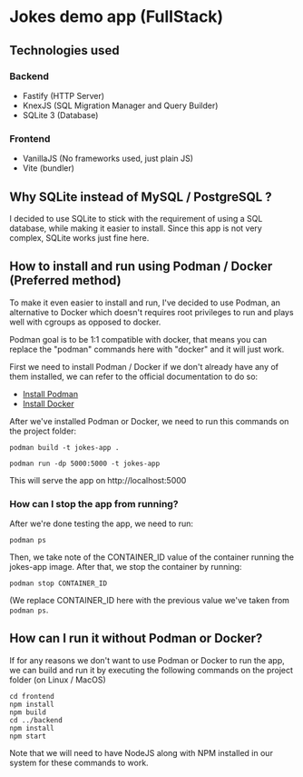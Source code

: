 # Jokes demo app (FullStack)
## Technologies used
### Backend
* Fastify (HTTP Server)
* KnexJS (SQL Migration Manager and Query Builder)
* SQLite 3 (Database)
### Frontend
* VanillaJS (No frameworks used, just plain JS)
* Vite (bundler)

## Why SQLite instead of MySQL / PostgreSQL ?
I decided to use SQLite to stick with the requirement of using a SQL database, while making it easier to install. Since this app is not very complex, SQLite works just fine here.

## How to install and run using Podman / Docker (Preferred method)
To make it even easier to install and run, I've decided to use Podman, an alternative to Docker which doesn't requires root privileges to run and plays well with cgroups as opposed to docker.

Podman goal is to be 1:1 compatible with docker, that means you can replace the "podman" commands here with "docker" and it will just work.

First we need to install Podman / Docker if we don't already have any of them installed, we can refer to the official documentation to do so:
* [Install Podman](https://podman.io/getting-started/installation.html)
* [Install Docker](https://docs.docker.com/engine/install/)

After we've installed Podman or Docker, we need to run this commands on the project folder:

`podman build -t jokes-app .`

`podman run -dp 5000:5000 -t jokes-app`

This will serve the app on http://localhost:5000
### How can I stop the app from running?
After we're done testing the app, we need to run:

`podman ps`

Then, we take note of the CONTAINER_ID value of the container running the jokes-app image. After that, we stop the container by running:

`podman stop CONTAINER_ID`

(We replace CONTAINER_ID here with the previous value we've taken from `podman ps`.

## How can I run it without Podman or Docker?
If for any reasons we don't want to use Podman or Docker to run the app, we can build and run it by executing the following commands on the project folder (on Linux / MacOS)
```
cd frontend
npm install
npm build
cd ../backend
npm install
npm start
```
Note that we will need to have NodeJS along with NPM installed in our system for these commands to work.
